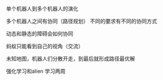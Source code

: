 单个机器人到多个机器人的演化

多个机器人之间有协同（路径规划）   不同的要求有不同的协同方式

动态和静态的障碍会如何协同

蚂蚁只能看到自己的视角（交流）

未知地图，机器人们分散开走，到最后就形成路径最优解

强化学习和alien  学习两周